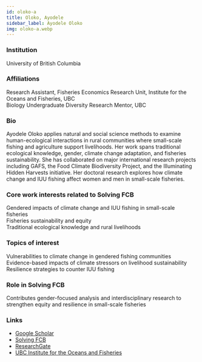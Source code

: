 ```yaml
---
id: oloko-a
title: Oloko, Ayodele
sidebar_label: Ayodele Oloko
img: oloko-a.webp
---
```


### Institution

University of British Columbia

### Affiliations

Research Assistant, Fisheries Economics Research Unit, Institute for the Oceans and Fisheries, UBC  
Biology Undergraduate Diversity Research Mentor, UBC

### Bio

Ayodele Oloko applies natural and social science methods to examine human-ecological interactions in rural communities where small-scale fishing and agriculture support livelihoods. Her work spans traditional ecological knowledge, gender, climate change adaptation, and fisheries sustainability. She has collaborated on major international research projects including GAFS, the Food Climate Biodiversity Project, and the Illuminating Hidden Harvests initiative. Her doctoral research explores how climate change and IUU fishing affect women and men in small-scale fisheries.

### Core work interests related to Solving FCB

Gendered impacts of climate change and IUU fishing in small-scale fisheries  
Fisheries sustainability and equity  
Traditional ecological knowledge and rural livelihoods

### Topics of interest

Vulnerabilities to climate change in gendered fishing communities  
Evidence-based impacts of climate stressors on livelihood sustainability  
Resilience strategies to counter IUU fishing

### Role in Solving FCB

Contributes gender-focused analysis and interdisciplinary research to strengthen equity and resilience in small-scale fisheries
### Links
- [Google Scholar](https://scholar.google.com/citations?user=KCWHtV0AAAAJ)
- [Solving FCB](https://solvingfcb.org/people/oloko-a/)
- [ResearchGate](https://www.researchgate.net/profile/Ayodele-Oloko)
- [UBC Institute for the Oceans and Fisheries](https://oceans.ubc.ca/ayodele-oloko/)